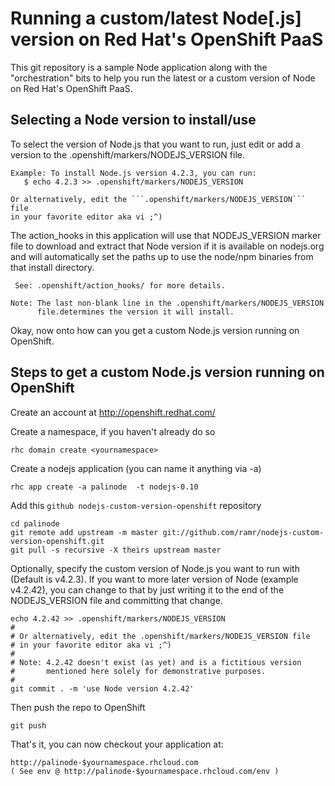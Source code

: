 Running a custom/latest Node[.js] version on Red Hat's OpenShift PaaS
====================================================================
This git repository is a sample Node application along with the
"orchestration" bits to help you run the latest or a custom version
of Node on Red Hat's OpenShift PaaS.


Selecting a Node version to install/use
---------------------------------------

To select the version of Node.js that you want to run, just edit or add
a version to the .openshift/markers/NODEJS_VERSION file.

    Example: To install Node.js version 4.2.3, you can run:
       $ echo 4.2.3 >> .openshift/markers/NODEJS_VERSION

    Or alternatively, edit the ```.openshift/markers/NODEJS_VERSION``` file
    in your favorite editor aka vi ;^)


The action_hooks in this application will use that NODEJS_VERSION marker
file to download and extract that Node version if it is available on
nodejs.org and will automatically set the paths up to use the node/npm
binaries from that install directory.

     See: .openshift/action_hooks/ for more details.

    Note: The last non-blank line in the .openshift/markers/NODEJS_VERSION
          file.determines the version it will install.


Okay, now onto how can you get a custom Node.js version running
on OpenShift.


Steps to get a custom Node.js version running on OpenShift
----------------------------------------------------------

Create an account at http://openshift.redhat.com/

Create a namespace, if you haven't already do so

    rhc domain create <yournamespace>

Create a nodejs application (you can name it anything via -a)

    rhc app create -a palinode  -t nodejs-0.10

Add this `github nodejs-custom-version-openshift` repository

    cd palinode
    git remote add upstream -m master git://github.com/ramr/nodejs-custom-version-openshift.git
    git pull -s recursive -X theirs upstream master

Optionally, specify the custom version of Node.js you want to run with
(Default is v4.2.3).
If you want to more later version of Node (example v4.2.42), you can change
to that by just writing it to the end of the NODEJS_VERSION file and
committing that change.

    echo 4.2.42 >> .openshift/markers/NODEJS_VERSION
    #
    # Or alternatively, edit the .openshift/markers/NODEJS_VERSION file
    # in your favorite editor aka vi ;^)
    #
    # Note: 4.2.42 doesn't exist (as yet) and is a fictitious version
    #       mentioned here solely for demonstrative purposes.
    #
    git commit . -m 'use Node version 4.2.42'

Then push the repo to OpenShift

    git push

That's it, you can now checkout your application at:

    http://palinode-$yournamespace.rhcloud.com
    ( See env @ http://palinode-$yournamespace.rhcloud.com/env )

                                 